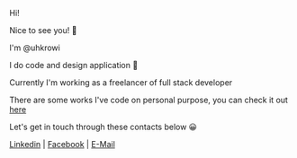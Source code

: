 Hi!

Nice to see you! 👋

I'm @uhkrowi

I do code and design application 🚀 

Currently I'm working as a freelancer of full stack developer

There are some works I've code on personal purpose, you can check it out [here](https://www.notion.so/bcf34d2d1fd64d169dff00f9626b4572)

Let's get in touch through these contacts below 😀

[Linkedin](https://www.linkedin.com/in/uhkrowi/) |
[Facebook](https://facebook.com/uhkrowi/) |
[E-Mail](mailto:uhkrowi@gmail.com)
